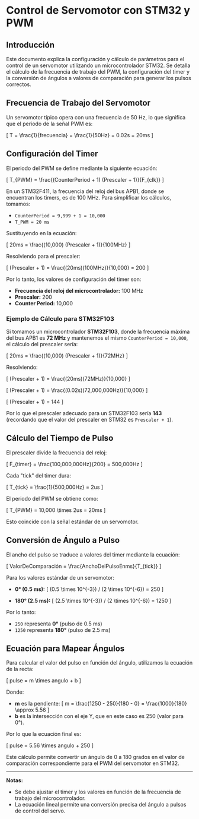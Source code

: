 # Control de Servomotor con STM32 y PWM

## Introducción
Este documento explica la configuración y cálculo de parámetros para el control de un servomotor utilizando un microcontrolador STM32. Se detalla el cálculo de la frecuencia de trabajo del PWM, la configuración del timer y la conversión de ángulos a valores de comparación para generar los pulsos correctos.

## Frecuencia de Trabajo del Servomotor
Un servomotor típico opera con una frecuencia de 50 Hz, lo que significa que el periodo de la señal PWM es:

\[ T = \frac{1}{frecuencia} = \frac{1}{50Hz} = 0.02s = 20ms \]

## Configuración del Timer
El periodo del PWM se define mediante la siguiente ecuación:

\[ T_{PWM} = \frac{(CounterPeriod + 1) (Prescaler + 1)}{F_{clk}} \]

En un STM32F411, la frecuencia del reloj del bus APB1, donde se encuentran los timers, es de 100 MHz. Para simplificar los cálculos, tomamos:

- `CounterPeriod = 9,999 + 1 = 10,000`
- `T_PWM = 20 ms`

Sustituyendo en la ecuación:

\[ 20ms = \frac{(10,000) (Prescaler + 1)}{100MHz} \]

Resolviendo para el prescaler:

\[ (Prescaler + 1) = \frac{(20ms)(100MHz)}{10,000} = 200 \]

Por lo tanto, los valores de configuración del timer son:

- **Frecuencia del reloj del microcontrolador:** 100 MHz
- **Prescaler:** 200
- **Counter Period:** 10,000

### Ejemplo de Cálculo para STM32F103
Si tomamos un microcontrolador **STM32F103**, donde la frecuencia máxima del bus APB1 es **72 MHz** y mantenemos el mismo `CounterPeriod = 10,000`, el cálculo del prescaler sería:

\[ 20ms = \frac{(10,000) (Prescaler + 1)}{72MHz} \]

Resolviendo:

\[ (Prescaler + 1) = \frac{(20ms)(72MHz)}{10,000} \]

\[ (Prescaler + 1) = \frac{(0.02s)(72,000,000Hz)}{10,000} \]

\[ (Prescaler + 1) = 144 \]

Por lo que el prescaler adecuado para un STM32F103 sería **143** (recordando que el valor del prescaler en STM32 es `Prescaler + 1`).

## Cálculo del Tiempo de Pulso
El prescaler divide la frecuencia del reloj:

\[ F_{timer} = \frac{100,000,000Hz}{200} = 500,000Hz \]

Cada "tick" del timer dura:

\[ T_{tick} = \frac{1}{500,000Hz} = 2us \]

El periodo del PWM se obtiene como:

\[ T_{PWM} = 10,000 \times 2us = 20ms \]

Esto coincide con la señal estándar de un servomotor.

## Conversión de Ángulo a Pulso
El ancho del pulso se traduce a valores del timer mediante la ecuación:

\[ ValorDeComparación = \frac{AnchoDelPulsoEnms}{T_{tick}} \]

Para los valores estándar de un servomotor:

- **0° (0.5 ms):**
  \[ (0.5 \times 10^{-3}) / (2 \times 10^{-6}) = 250 \]

- **180° (2.5 ms):**
  \[ (2.5 \times 10^{-3}) / (2 \times 10^{-6}) = 1250 \]

Por lo tanto:

- `250` representa **0°** (pulso de 0.5 ms)
- `1250` representa **180°** (pulso de 2.5 ms)

## Ecuación para Mapear Ángulos
Para calcular el valor del pulso en función del ángulo, utilizamos la ecuación de la recta:

\[ pulse = m \times angulo + b \]

Donde:

- **m** es la pendiente:
  \[ m = \frac{1250 - 250}{180 - 0} = \frac{1000}{180} \approx 5.56 \]
- **b** es la intersección con el eje Y, que en este caso es 250 (valor para 0°).

Por lo que la ecuación final es:

\[ pulse = 5.56 \times angulo + 250 \]

Este cálculo permite convertir un ángulo de 0 a 180 grados en el valor de comparación correspondiente para el PWM del servomotor en STM32.

---
**Notas:**
- Se debe ajustar el timer y los valores en función de la frecuencia de trabajo del microcontrolador.
- La ecuación lineal permite una conversión precisa del ángulo a pulsos de control del servo.

